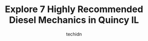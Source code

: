 ---
layout: ampstory
image: https://images.unsplash.com/photo-1522120177514-2b16ebe5634d?ixlib=rb-4.0.3&ixid=MnwxMjA3fDB8MHxwaG90by1wYWdlfHx8fGVufDB8fHx8&auto=format&fit=crop&w=640&h=853&q=80
author: techidn
featured: false
description: When it comes to maintaining and repairing your vehicle in Quincy IL, USA, you deserve nothing but the best. Thats why the 7 best Diesel Mechanic in the area are here to offer their experti
title: Explore 7 Highly Recommended Diesel Mechanics in Quincy IL
cover:
   title: Explore 7 Highly Recommended Diesel Mechanics in Quincy IL
   subtitle: Rickpate
   background: https://images.unsplash.com/photo-1522120177514-2b16ebe5634d?ixlib=rb-4.0.3&ixid=MnwxMjA3fDB8MHxwaG90by1wYWdlfHx8fGVufDB8fHx8&auto=format&fit=crop&w=640&h=853&q=80

pages: 
 - layout: thirds
   top: <h1>#1 Shottenkirk Toyota Service</h1>
   bottom: "<p>Shottenkirk Toyota is my go to for servicing my Tundra. Its been going there for the past 13 years for service and was purchased new with them. They keep it running as go</p>"
   background: https://www.knot35.com/toplist/wp-content/uploads/2023/06/best-diesel-mechanic-1-in-quincy-il-1685841546.jpeg
   backgroundblur: true
 - layout: thirds
   top: <h1>#2 Elligsen Automotive, Inc.</h1>
   bottom: "<p>734 Locust St, Quincy, IL 62301, United States</p>"
   background: https://www.knot35.com/toplist/wp-content/uploads/2023/06/best-diesel-mechanic-2-in-quincy-il-1685841547.png
   cta:
      link: https://www.knot35.com/toplist/explore-7-highly-recommended-diesel-mechanics-in-quincy-il/
      text: Explore 7 Highly Recommended Diesel Mechanics in Quincy IL
 - layout: thirds
   top: <h1>#3 Niehaus Auto, Inc.</h1>
   bottom: "<p>3507 S Glendale Dr, Quincy, IL 62301, United States</p>"
   background: https://www.knot35.com/toplist/wp-content/uploads/2023/06/best-diesel-mechanic-3-in-quincy-il-1685841548.jpeg
   cta:
      link: https://www.knot35.com/toplist/explore-7-highly-recommended-diesel-mechanics-in-quincy-il/
      text: Explore 7 Highly Recommended Diesel Mechanics in Quincy IL
 - layout: thirds
   top: <h1>#4 Spring Street Automotive</h1>
   bottom: "<p>1701 Spring St, Quincy, IL 62301, United States</p>"
   background: https://images.unsplash.com/photo-1567360425618-1594206637d2?ixlib=rb-4.0.3&ixid=MnwxMjA3fDB8MHxwaG90by1wYWdlfHx8fGVufDB8fHx8&auto=format&fit=crop&w=640&h=853&q=80
   cta:
      link: https://www.knot35.com/toplist/explore-7-highly-recommended-diesel-mechanics-in-quincy-il/
      text: Explore 7 Highly Recommended Diesel Mechanics in Quincy IL
 - layout: thirds
   top: <h1>#5 Performance Auto Center</h1>
   bottom: "<p>2532 Broadway St, Quincy, IL 62301, United States</p>"
   background: https://images.unsplash.com/photo-1597773150796-e5c14ebecbf5?ixlib=rb-4.0.3&ixid=MnwxMjA3fDB8MHxwaG90by1wYWdlfHx8fGVufDB8fHx8&auto=format&fit=crop&w=640&h=853&q=80
   cta:
      link: https://www.knot35.com/toplist/explore-7-highly-recommended-diesel-mechanics-in-quincy-il/
      text: Explore 7 Highly Recommended Diesel Mechanics in Quincy IL
 - layout: thirds
   top: <h1>#6 Canes Automotive LLC</h1>
   bottom: "<p>1201 Locust St, Quincy, IL 62301, United States</p>"
   background: https://images.unsplash.com/photo-1614648718611-0635f29016cb?ixlib=rb-4.0.3&ixid=MnwxMjA3fDB8MHxwaG90by1wYWdlfHx8fGVufDB8fHx8&auto=format&fit=crop&w=640&h=853&q=80
   cta:
      link: https://www.knot35.com/toplist/explore-7-highly-recommended-diesel-mechanics-in-quincy-il/
      text: Explore 7 Highly Recommended Diesel Mechanics in Quincy IL
 - layout: thirds
   top: <h1>#7 B & A Auto & Light Truck Service Inc</h1>
   bottom: "<p>1401 N 24th St, Quincy, IL 62301, United States</p>"
   background: https://plus.unsplash.com/premium_photo-1664640458616-3c74f8cb4589?ixlib=rb-4.0.3&ixid=MnwxMjA3fDB8MHxwaG90by1wYWdlfHx8fGVufDB8fHx8&auto=format&fit=crop&w=640&h=853&q=80
   cta:
      link: https://www.knot35.com/toplist/explore-7-highly-recommended-diesel-mechanics-in-quincy-il/
      text: Explore 7 Highly Recommended Diesel Mechanics in Quincy IL
 - layout: thirds
   middle: Continue reading...
   background: https://images.unsplash.com/photo-1618005182384-a83a8bd57fbe?ixlib=rb-4.0.3&ixid=MnwxMjA3fDB8MHxwaG90by1wYWdlfHx8fGVufDB8fHx8&auto=format&fit=crop&w=640&h=853&q=80
   cta:
      link: https://www.knot35.com/toplist/explore-7-highly-recommended-diesel-mechanics-in-quincy-il/
      text: Explore 7 Highly Recommended Diesel Mechanics in Quincy IL
      
---